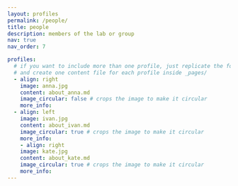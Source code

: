 ```yaml
---
layout: profiles
permalink: /people/
title: people
description: members of the lab or group
nav: true
nav_order: 7

profiles:
  # if you want to include more than one profile, just replicate the following block
  # and create one content file for each profile inside _pages/
  - align: right
    image: anna.jpg
    content: about_anna.md
    image_circular: false # crops the image to make it circular
    more_info: 
  - align: left
    image: ivan.jpg
    content: about_ivan.md
    image_circular: true # crops the image to make it circular
    more_info: 
    - align: right
    image: kate.jpg
    content: about_kate.md
    image_circular: true # crops the image to make it circular
    more_info: 
---
```


